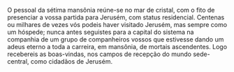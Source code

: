 ﻿O pessoal da sétima mansônia reúne-se no mar de cristal, com o fito de presenciar a vossa partida para Jerusém, com status residencial. Centenas ou milhares de vezes vós podeis haver visitado Jerusém, mas sempre como um hóspede; nunca antes seguistes para a capital do sistema na companhia de um grupo de companheiros vossos que estivesse dando um adeus eterno a toda a carreira, em mansônia, de mortais ascendentes. Logo recebereis as boas-vindas, nos campos de recepção do mundo sede-central, como cidadãos de Jerusém.